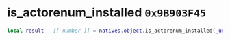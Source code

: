 # is_actorenum_installed `0x9B903F45`

```lua
local result --[[ number ]] = natives.object.is_actorenum_installed(_unk0 --[[ number ]])
```